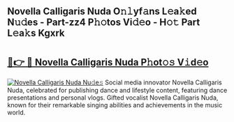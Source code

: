 ## Novella Calligaris Nuda O𝚗𝚕yf𝚊ns L𝚎a𝚔ed N𝚞𝚍es - Part-zz4 P𝚑𝚘tos Vi𝚍𝚎o - H𝚘𝚝 Part L𝚎a𝚔s Kgxrk

# <h2><a href="http://kf1exwf.oniu.top/?m=Novella+Calligaris+Nuda">🔗👉 🔴 Novella Calligaris Nuda P𝚑ot𝚘𝚜 V𝚒d𝚎o</a></h2>

[![Novella Calligaris Nuda Nu𝚍e𝚜](https://i.imgur.com/0qMVB7G.gif)](http://kf1exwf.oniu.top/?m=Novella+Calligaris+Nuda)
Social media innovator Novella Calligaris Nuda, celebrated for publishing dance and lifestyle content, featuring dance presentations and personal vlogs. Gifted vocalist Novella Calligaris Nuda, known for their remarkable singing abilities and achievements in the music world.  
